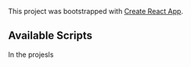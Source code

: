 This project was bootstrapped with [Create React App](https://github.com/facebook/create-react-app).

## Available Scripts

In the projesls
